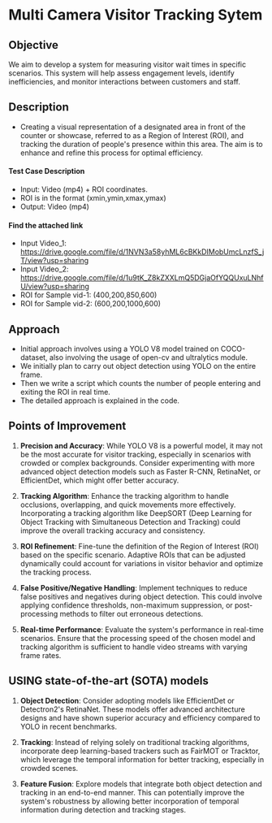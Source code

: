 # Multi Camera Visitor Tracking Sytem

## Objective

We aim to develop a system for measuring visitor wait times in specific scenarios. This system will help assess engagement levels, identify inefficiencies, and monitor interactions between customers and staff.

## Description

- Creating a visual representation of a designated area in front of the counter or showcase, referred to as a Region of Interest (ROI), and tracking the duration of people's presence within this area. The aim is to enhance and refine this process for optimal efficiency.

#### Test Case Description

- Input: Video (mp4) + ROI coordinates.
- ROI is in the format (xmin,ymin,xmax,ymax)
- Output: Video (mp4)

#### Find the attached link 

- Input Video_1: <https://drive.google.com/file/d/1NVN3a58yhML6cBKkDIMobUmcLnzfS_jT/view?usp=sharing>
- Input Video_2: <https://drive.google.com/file/d/1u9tK_Z8kZXXLmQ5DGjaOfYQQUxuLNhfU/view?usp=sharing>
- ROI for Sample vid-1: (400,200,850,600)
- ROI for Sample vid-2: (600,200,1000,600)
  
## Approach

- Initial approach involves using a YOLO V8 model trained on COCO-dataset, also involving the usage of open-cv and ultralytics module.
- We initially plan to carry out object detection using YOLO on the entire frame.
- Then we write a script which counts the number of people entering and exiting the ROI in real time.
- The detailed approach is explained in the code.
   

## Points of Improvement

1. **Precision and Accuracy**: While YOLO V8 is a powerful model, it may not be the most accurate for visitor tracking, especially in scenarios with crowded or complex backgrounds. Consider experimenting with more advanced object detection models such as Faster R-CNN, RetinaNet, or EfficientDet, which might offer better accuracy.

2. **Tracking Algorithm**: Enhance the tracking algorithm to handle occlusions, overlapping, and quick movements more effectively. Incorporating a tracking algorithm like DeepSORT (Deep Learning for Object Tracking with Simultaneous Detection and Tracking) could improve the overall tracking accuracy and consistency.

3. **ROI Refinement**: Fine-tune the definition of the Region of Interest (ROI) based on the specific scenario. Adaptive ROIs that can be adjusted dynamically could account for variations in visitor behavior and optimize the tracking process.

4. **False Positive/Negative Handling**: Implement techniques to reduce false positives and negatives during object detection. This could involve applying confidence thresholds, non-maximum suppression, or post-processing methods to filter out erroneous detections.

5. **Real-time Performance**: Evaluate the system's performance in real-time scenarios. Ensure that the processing speed of the chosen model and tracking algorithm is sufficient to handle video streams with varying frame rates.

## USING state-of-the-art (SOTA) models

1. **Object Detection**: Consider adopting models like EfficientDet or Detectron2's RetinaNet. These models offer advanced architecture designs and have shown superior accuracy and efficiency compared to YOLO in recent benchmarks.

2. **Tracking**: Instead of relying solely on traditional tracking algorithms, incorporate deep learning-based trackers such as FairMOT or Tracktor, which leverage the temporal information for better tracking, especially in crowded scenes.

3. **Feature Fusion**: Explore models that integrate both object detection and tracking in an end-to-end manner. This can potentially improve the system's robustness by allowing better incorporation of temporal information during detection and tracking stages.

